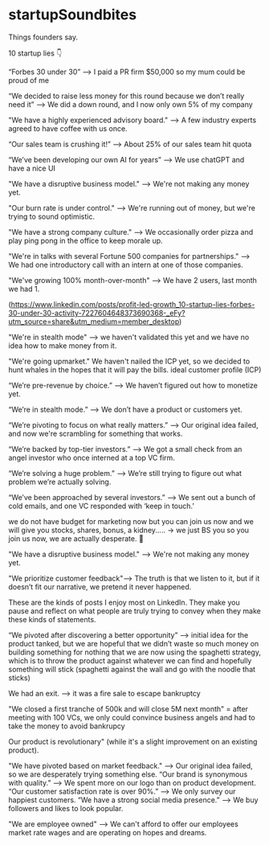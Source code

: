 # startupSoundbites
Things founders say. 

10 startup lies 👇

“Forbes 30 under 30” —> I paid a PR firm $50,000 so my mum could be proud of me

“We decided to raise less money for this round because we don’t really need it” —> We did a down round, and I now only own 5% of my company

"We have a highly experienced advisory board." —> A few industry experts agreed to have coffee with us once.

“Our sales team is crushing it!” —> About 25% of our sales team hit quota

“We’ve been developing our own AI for years” —> We use chatGPT and have a nice UI

"We have a disruptive business model." —> We're not making any money yet.

"Our burn rate is under control." —> We're running out of money, but we're trying to sound optimistic.

"We have a strong company culture." —> We occasionally order pizza and play ping pong in the office to keep morale up.

"We're in talks with several Fortune 500 companies for partnerships." —> We had one introductory call with an intern at one of those companies.

"We've growing 100% month-over-month" —> We have 2 users, last month we had 1.

(https://www.linkedin.com/posts/profit-led-growth_10-startup-lies-forbes-30-under-30-activity-7227604648373690368-_eFy?utm_source=share&utm_medium=member_desktop)


"We're in stealth mode" —> we haven't validated this yet and we have no idea how to make money from it.



"We're going upmarket." We haven't nailed the ICP yet, so we decided to hunt whales in the hopes that it will pay the bills. 
ideal customer profile (ICP) 


“We’re pre-revenue by choice.” —> We haven’t figured out how to monetize yet.

“We’re in stealth mode.” —> We don’t have a product or customers yet.

“We’re pivoting to focus on what really matters.” —> Our original idea failed, and now we're scrambling for something that works.

“We’re backed by top-tier investors.” —> We got a small check from an angel investor who once interned at a top VC firm.

“We’re solving a huge problem.” —> We’re still trying to figure out what problem we’re actually solving.

“We’ve been approached by several investors.” —> We sent out a bunch of cold emails, and one VC responded with ‘keep in touch.’



we do not have budget for marketing now but you can join us now and we will give you stocks, shares, bonus, a kidney..... -> we just BS you so you join us now, we are actually desperate. 🤡 

 "We have a disruptive business model." —> We're not making any money yet.

"We prioritize customer feedback"--> The truth is that we listen to it, but if it doesn’t fit our narrative, we pretend it never happened.

These are the kinds of posts I enjoy most on LinkedIn. They make you pause and reflect on what people are truly trying to convey when they make these kinds of statements.


“We pivoted after discovering a better opportunity” —> initial idea for the product tanked, but we are hopeful that we didn’t waste so much money on building something for nothing that we are now using the spaghetti strategy, which is to throw the product against whatever we can find and hopefully something will stick (spaghetti against the wall and go with the noodle that sticks)



We had an exit. —> it was a fire sale to escape bankruptcy



"We closed a first tranche of 500k and will close 5M next month" = after meeting with 100 VCs, we only could convince business angels and had to take the money to avoid bankrupcy



Our product is revolutionary" (while it's a slight improvement on an existing product).



"We have pivoted based on market feedback." —> Our original idea failed, so we are desperately trying something else.
“Our brand is synonymous with quality.” —> We spent more on our logo than on product development.
“Our customer satisfaction rate is over 90%.” —> We only survey our happiest customers.
“We have a strong social media presence.” —> We buy followers and likes to look popular.



"We are employee owned" --> We can't afford to offer our employees market rate wages and are operating on hopes and dreams.







